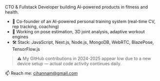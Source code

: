 CTO & Fullstack Developer building AI-powered products in fitness and health.

- 🚀 Co-founder of an AI-powered personal training system (real-time CV, rep tracking, coaching)
- 🧠 Working on pose estimation, 3D joint analysis, adaptive workout engines
- 🛠️ Stack: JavaScript, Next.js, Node.js, MongoDB, WebRTC, BlazePose, TensorFlow.js

> ⚠️ My GitHub contributions in 2024-2025 appear low due to a new device setup — actual code activity continues daily.

📫 Reach me: [cihannam@gmail.com](mailto:cihannam@gmail.com)
